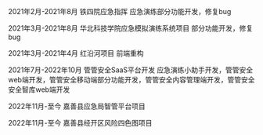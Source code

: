 2021年2月-2021年8月 
铁四院应急指挥 
应急演练部分功能开发，修复bug

2021年3月-2021年8月 
华北科技学院应急模拟演练系统项目 
部分功能开发，修复bug

2021年3月-2021年4月
红沿河项目 
前端重构

2021年7月-2022年10月 
管管安全SaaS平台开发 
应急演练小助手开发，管管安全web端开发，管管安全移动端部分功能开发，管管安全内容管理端开发，管管安全安全智库web端开发

2022年11月-至今
嘉善县应急局智管平台项目

2022年11月-至今
嘉善县经开区风险四色图项目